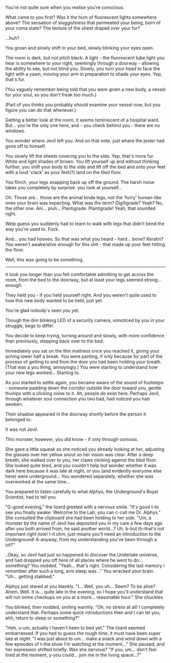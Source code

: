 You're not quite sure when you realise you're conscious.

What came to you first?
Was it the hum of fluorescent lights somewhere above?
The sensation of sluggishness that permeated your being, born of your coma state?
The texture of the sheet draped over your fur?

...huh?

You groan and slowly shift in your bed, slowly blinking your eyes open.

The room is dark, but not pitch black. A light - the fluorescent tube light you hear is somewhere to your right, seemingly through a doorway - allowing the ability to see, but not blind you. Slowly, you turn your head to face the light with a yawn, moving your arm in preparation to shade your eyes. Yep, that's fur.

(You vaguely remember being told that you were given a new body, a vessel for your soul, so you don't freak too much.)

(Part of you thinks you probably *should* examine your vessel now, but you figure you can do that whenever.)

Getting a better look at the room, it seems reminiscent of a hospital ward. But... you're the only one here, and - you check behind you - there are no windows.

You wonder where Jevil left you. And on that note, just where the jester had gone off to himself.

You slowly lift the sheets covering you to the side. Yep, that's more fur. White and light shades of brown. You lift yourself up and without thinking further, you shift your body to the side and lift off the bed and onto your feet with a loud 'clack' as your feet(?) land on the tiled floor.

You flinch, your legs snapping back up off the ground. The harsh noise takes you completely by surprise. you look at yourself...

Oh. Those are... those are the animal kinda legs, not the 'furry' human-like ones your brain was expecting. What was the term? Digitigrade? Yeah? No, the other one. Ani... pluh... Plantigrade. Plantigrade! Yeah, that sounded right.

Welp guess you suddenly had to learn to walk with legs that didn't bend the way you're used to. Fuck.

And... you had hooves. So that was what you heard - hard... bone? Keratin? You weren't awake/alive enough for this shit - that made up your feet hitting the floor.

Well, this was going to be something.

----

It took you longer than you felt comfortable admitting to get across the room, from the bed to the doorway, but at least your legs seemed strong... enough.

They held you - if you held yourself right. And you weren't quite used to how this new body wanted to be held, just yet.

You're glad nobody's seen you yet.

Though the dim blinking LED of a security camera, unnoticed by you in your struggle, begs to differ.

You decide to keep trying, turning around and slowly, with more confidence than previously, stepping back over to the bed.

Immediately you sat on the thin mattress once you reached it, giving your aching lower half a break. You were panting, if only because for part of the process of getting to and from the door you had been holding your breath. (That was a you thing, annoyingly.) You were starting to understand how your new legs worked... Starting to.

As you started to settle again, you became aware of the sound of footsteps - someone padding down the corridor outside the door toward you, gentle thumps with a clicking noise to it. Ah, people *do* exist here. Perhaps Jevil, through whatever soul connection you two had, had noticed you had awoken.

Their shadow appeared in the doorway shortly before the person it belonged to.

It was not Jevil.

This monster, however, you *did* know - if only through osmosis.

She gave a little squeak as she noticed you already looking at her, adjusting the glasses over her yellow snout so her vision was clear. After a deep breath, she walked over to you, her claws clicking against the tiled floor. She looked quite tired, and you couldn't help but wonder whether it was dark here because it was late at night, or you (and evidently everyone else here) were underground... You wondered separately, whether she was overworked at the same time...

You prepared to listen carefully to what Alphys, the Underground's Royal Scientist, had to tell you.

"G-good evening," the lizard greeted with a nervous smile. "It's good t-to see you finally awake. Welcome to the Lab, you can c-call me Dr. Alphys." She consulted the clipboard she had been holding to her side. "Um, a monster by the name of Jevil has deposited you in my care a few days ago after you both arrived from, he said another world...? Uh, b-but th-that's not important right now! I-it uhm, just means you'll need an introduction to the Underground! A-anyway, from my understanding you've been through a lot?"

..Okay, so Jevil had just so happened to discover the Undertale universe, and had dropped you off here of all places where he went to do... something? You nodded. "Yeah... that's right. Considering the last memory i remember after such a long, erm sleep was..." You wracked your brain. "Uh... getting stabbed."

Alphys just stared at you blankly. "I... Well, you uh... Seem? To be alive? Ahem. Well. It is... quite late in the evening, so I hope you'll understand that will run some checkups on you at a more... reasonable hour." She chuckles. 

You blinked, then nodded, smiling warmly. "Oh, no stress at all! I completely understand that. Perhaps some quick introductions then and I can let you, ahh, return to sleep or something?"

"Heh, u-um, actually I haven't been to bed yet." The lizard seemed embarrassed. If you had to guess the rough time, it must have been super late at night. "I was just about to um... make a snack and wind down with a few episodes of t-the show I'm watching at the moment..." She paused, and her expression shifted briefly. Was she nervous? "If you, um... don't feel tired at the moment, y-you could... join me in the living space...?"